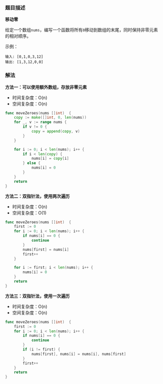 ### 题目描述

**移动零**

给定一个数组`nums`，编写一个函数将所有`0`移动到数组的末尾，同时保持非零元素的相对顺序。

示例：
```shell
输入: [0,1,0,3,12]
输出: [1,3,12,0,0]
```

### 解法

**方法一：可以使用额外数组，存放非零元素**

- 时间复杂度：O(n)
- 空间复杂度：O(n)

```go
func moveZeroes(nums []int)  {
    copy := make([]int, 0, len(nums))
    for _, v := range nums {
        if v != 0 {
            copy = append(copy, v)
        }
    }

    for i := 0; i < len(nums); i++ {
        if i < len(copy) {
            nums[i] = copy[i]
        } else {
            nums[i] = 0
        }
    }
    return
}
```

**方法二：双指针法，使用两次遍历**

- 时间复杂度：O(n)
- 空间复杂度：O(1)

```go
func moveZeroes(nums []int)  {
    first := 0
    for i := 0; i < len(nums); i++ {
        if nums[i] == 0 {
            continue
        }
        nums[first] = nums[i]
        first++
    }

    for i := first; i < len(nums); i++ {
        nums[i] = 0
    }
    return
}
```

**方法三：双指针法，使用一次遍历**

- 时间复杂度：O(n)
- 空间复杂度：O(n)

```go
func moveZeroes(nums []int)  {
    first := 0
    for i := 0; i < len(nums); i++ {
        if nums[i] == 0 {
            continue
        }
        if (i != first) {
            nums[first], nums[i] = nums[i], nums[first]
        }
        first++
    }
    return
}
```
